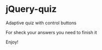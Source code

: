 # jQuery-quiz

Adaptive quiz with control buttons

For sheck your answers you need to finish it

Enjoy!
